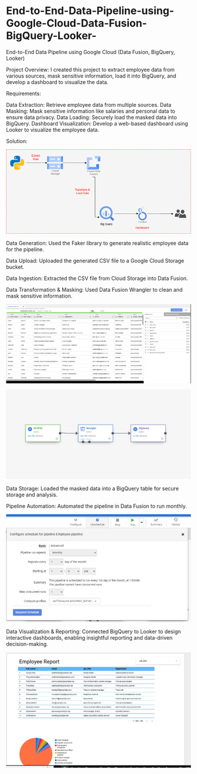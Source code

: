 # End-to-End-Data-Pipeline-using-Google-Cloud-Data-Fusion-BigQuery-Looker-
End-to-End Data Pipeline using Google Cloud (Data Fusion, BigQuery, Looker)

Project Overview:
I created this project to extract employee data from various sources, mask sensitive information, load it into BigQuery, and develop a dashboard to visualize the data.

Requirements:

Data Extraction: Retrieve employee data from multiple sources.
Data Masking: Mask sensitive information like salaries and personal data to ensure data privacy.
Data Loading: Securely load the masked data into BigQuery.
Dashboard Visualization: Develop a web-based dashboard using Looker to visualize the employee data.



Solution:


![Image Alt Text](https://github.com/Anqa-H/End-to-End-Data-Pipeline-using-Google-Cloud-Data-Fusion-BigQuery-Looker-/blob/557b6f6e78abba6e709a35b431fb23c0b774f0ff/GCP.drawio.png)


Data Generation:
Used the Faker library to generate realistic employee data for the pipeline.

Data Upload:
Uploaded the generated CSV file to a Google Cloud Storage bucket.

Data Ingestion:
Extracted the CSV file from Cloud Storage into Data Fusion.

Data Transformation & Masking:
Used Data Fusion Wrangler to clean and mask sensitive information.

![Image Alt Text](https://github.com/Anqa-H/End-to-End-Data-Pipeline-using-Google-Cloud-Data-Fusion-BigQuery-Looker-/blob/20d281eab33b303a068aac2eebebc482ee42b0bb/Screenshot%202024-10-19%20171838.jpg)


![Image Alt Text](https://github.com/Anqa-H/End-to-End-Data-Pipeline-using-Google-Cloud-Data-Fusion-BigQuery-Looker-/blob/7893d952813479a0babe697e46f6e5cb39730e6e/Screenshot%202024-10-19%20171702.jpg)


Data Storage:
Loaded the masked data into a BigQuery table for secure storage and analysis.


Pipeline Automation: Automated the pipeline in Data Fusion to run monthly.


![Image Alt Text](https://github.com/Anqa-H/End-to-End-Data-Pipeline-using-Google-Cloud-Data-Fusion-BigQuery-Looker-/blob/03866b2a609d1a401b1168c2f371fdd50a67ed2d/Screenshot%202024-10-19%20182426.jpg)


Data Visualization & Reporting:
Connected BigQuery to Looker to design interactive dashboards, enabling insightful reporting and data-driven decision-making.


![Image Alt Text](https://github.com/Anqa-H/End-to-End-Data-Pipeline-using-Google-Cloud-Data-Fusion-BigQuery-Looker-/blob/79b43e0444c117851f8352d2b0780d4e289e90f9/Screenshot%202024-10-19%20172721.jpg)
